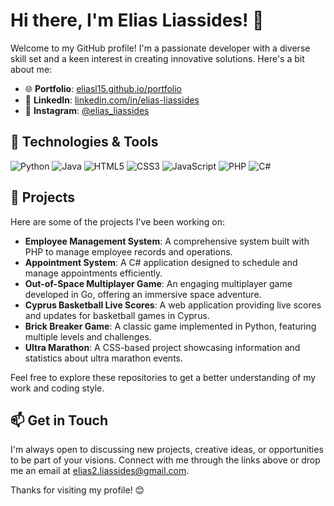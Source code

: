# Hi there, I'm Elias Liassides! 👋

Welcome to my GitHub profile! I'm a passionate developer with a diverse skill set and a keen interest in creating innovative solutions. Here's a bit about me:

- 🌐 **Portfolio**: [eliasl15.github.io/portfolio](https://eliasl15.github.io/portfolio)
- 💼 **LinkedIn**: [linkedin.com/in/elias-liassides](https://www.linkedin.com/in/elias-liassides)
- 📸 **Instagram**: [@elias_liassides](https://www.instagram.com/elias_liassides)

## 🔧 Technologies & Tools

![Python](https://img.shields.io/badge/Python-3776AB?style=for-the-badge&logo=python&logoColor=white)
![Java](https://img.shields.io/badge/Java-007396?style=for-the-badge&logo=java&logoColor=white)
![HTML5](https://img.shields.io/badge/HTML5-E34F26?style=for-the-badge&logo=html5&logoColor=white)
![CSS3](https://img.shields.io/badge/CSS3-1572B6?style=for-the-badge&logo=css3&logoColor=white)
![JavaScript](https://img.shields.io/badge/JavaScript-F7DF1E?style=for-the-badge&logo=javascript&logoColor=black)
![PHP](https://img.shields.io/badge/PHP-777BB4?style=for-the-badge&logo=php&logoColor=white)
![C#](https://img.shields.io/badge/C%23-239120?style=for-the-badge&logo=c-sharp&logoColor=white)


## 🚀 Projects

Here are some of the projects I've been working on:

- **Employee Management System**: A comprehensive system built with PHP to manage employee records and operations.
- **Appointment System**: A C# application designed to schedule and manage appointments efficiently.
- **Out-of-Space Multiplayer Game**: An engaging multiplayer game developed in Go, offering an immersive space adventure.
- **Cyprus Basketball Live Scores**: A web application providing live scores and updates for basketball games in Cyprus.
- **Brick Breaker Game**: A classic game implemented in Python, featuring multiple levels and challenges.
- **Ultra Marathon**: A CSS-based project showcasing information and statistics about ultra marathon events.

Feel free to explore these repositories to get a better understanding of my work and coding style.

## 📫 Get in Touch

I'm always open to discussing new projects, creative ideas, or opportunities to be part of your visions. Connect with me through the links above or drop me an email at [elias2.liassides@gmail.com](mailto:elias2.liassides@gmail.com).

Thanks for visiting my profile! 😊
